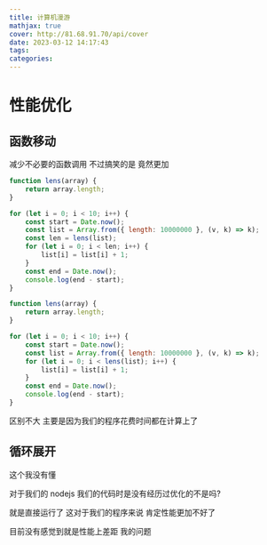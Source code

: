 ```yaml
---
title: 计算机漫游
mathjax: true
cover: http://81.68.91.70/api/cover
date: 2023-03-12 14:17:43
tags:
categories:
---
```


# 性能优化

## 函数移动

减少不必要的函数调用 不过搞笑的是 竟然更加

```js
function lens(array) {
    return array.length;
}

for (let i = 0; i < 10; i++) {
    const start = Date.now();
    const list = Array.from({ length: 10000000 }, (v, k) => k);
    const len = lens(list);
    for (let i = 0; i < len; i++) {
        list[i] = list[i] + 1;
    }
    const end = Date.now();
    console.log(end - start);
}
```

```js
function lens(array) {
    return array.length;
}

for (let i = 0; i < 10; i++) {
    const start = Date.now();
    const list = Array.from({ length: 10000000 }, (v, k) => k);
    for (let i = 0; i < lens(list); i++) {
        list[i] = list[i] + 1;
    }
    const end = Date.now();
    console.log(end - start);
}
```

区别不大 主要是因为我们的程序花费时间都在计算上了 

## 循环展开 

这个我没有懂 

对于我们的 nodejs 我们的代码时是没有经历过优化的不是吗?

就是直接运行了 这对于我们的程序来说 肯定性能更加不好了 



目前没有感觉到就是性能上差距 我的问题 